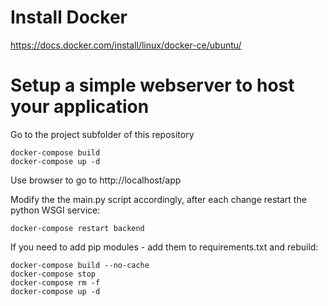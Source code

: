 # Install Docker

https://docs.docker.com/install/linux/docker-ce/ubuntu/

# Setup a simple webserver to host your application

Go to the project subfolder of this repository

```
docker-compose build
docker-compose up -d
```

Use browser to go to http://localhost/app

Modify the the main.py script accordingly,
after each change restart the python WSGI service:

```
docker-compose restart backend
```

If you need to add pip modules - add them to requirements.txt and rebuild:

```
docker-compose build --no-cache
docker-compose stop
docker-compose rm -f
docker-compose up -d
```
